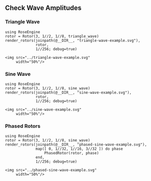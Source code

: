 ## Check Wave Amplitudes

### Triangle Wave

```@example triangle-wave-example
using RoseEngine
rotor = Rotor(3, 1//2, 1//8, triangle_wave)
render_rotors(joinpath(@__DIR__, "triangle-wave-example.svg"),
              rotor,
              1//256; debug=true)
```

```@raw html
<img src="../triangle-wave-example.svg"
     width="50%"/>
```


### Sine Wave

```@example sine-wave-example
using RoseEngine
rotor = Rotor(3, 1//2, 1//8, sine_wave)
render_rotors(joinpath(@__DIR__, "sine-wave-example.svg"),
              rotor,
              1//256; debug=true)
```

```@raw html
<img src="../sine-wave-example.svg"
     width="50%"/>
```


### Phased Rotors


```@example phased-sine-wave-example
using RoseEngine
rotor = Rotor(3, 1//2, 1//8, sine_wave)
render_rotors(joinpath(@__DIR__, "phased-sine-wave-example.svg"),
              map([ 0, 1//32, 1//16, 3//32 ]) do phase
                  PhasedRotor(rotor, phase)
              end,
              1//256; debug=true)
```

```@raw html
<img src="../phased-sine-wave-example.svg"
     width="50%"/>
```

